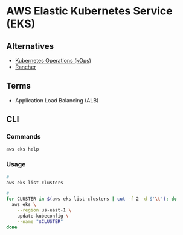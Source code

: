 # AWS Elastic Kubernetes Service (EKS)

<!--
https://www.youtube.com/watch?v=tkYzg8HRK4o
-->

## Alternatives

- [Kubernetes Operations (kOps)](/kops.md)
- [Rancher](/rancher.md)

## Terms

- Application Load Balancing (ALB)

## CLI

### Commands

```sh
aws eks help
```

### Usage

```sh
#
aws eks list-clusters

#
for CLUSTER in $(aws eks list-clusters | cut -f 2 -d $'\t'); do
  aws eks \
    --region us-east-1 \
    update-kubeconfig \
    --name "$CLUSTER"
done
```
